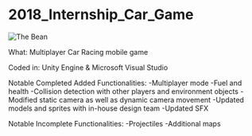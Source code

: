 # 2018_Internship_Car_Game

![The Bean](https://user-images.githubusercontent.com/14877762/55051390-20b6e000-5012-11e9-9c34-19dda8a4c08d.PNG)

What: Multiplayer Car Racing mobile game

Coded in: Unity Engine & Microsoft Visual Studio

Notable Completed Added Functionalities: 
  -Multiplayer mode
  -Fuel and health
  -Collision detection with other players and environment objects
  -Modified static camera as well as dynamic camera movement
  -Updated models and sprites with in-house design team
  -Updated SFX
 
Notable Incomplete Functionalities:
  -Projectiles
  -Additional maps
  
